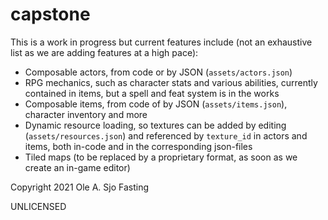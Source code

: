 # capstone

This is a work in progress but current features include (not an exhaustive list as we are adding features at a high pace):

- Composable actors, from code or by JSON (`assets/actors.json`)
- RPG mechanics, such as character stats and various abilities, currently contained in items, but a spell and feat system is in the works
- Composable items, from code of by JSON (`assets/items.json`), character inventory and more
- Dynamic resource loading, so textures can be added by editing (`assets/resources.json`) and referenced by `texture_id` in actors and items, both in-code and in the corresponding json-files
- Tiled maps (to be replaced by a proprietary format, as soon as we create an in-game editor)

Copyright 2021 Ole A. Sjo Fasting

UNLICENSED
